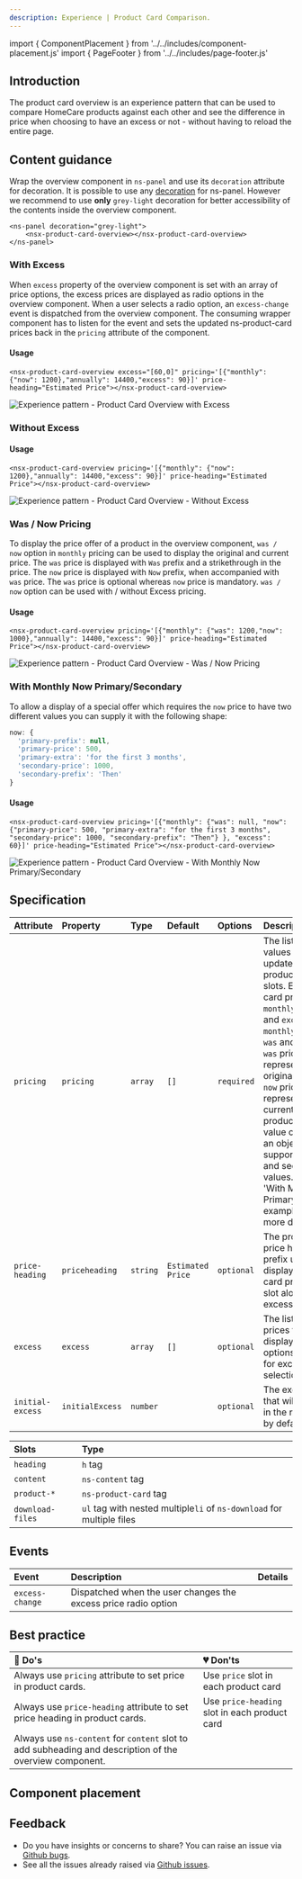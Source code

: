 ```yaml
---
description: Experience | Product Card Comparison.
---
```


import { ComponentPlacement } from '../../includes/component-placement.js'
import { PageFooter } from '../../includes/page-footer.js'

## Introduction

The product card overview is an experience pattern that can be used to compare HomeCare products against each other and see the difference in price when choosing to have an excess or not - without having to reload the entire page.

## Content guidance

Wrap the overview component in `ns-panel` and use its `decoration` attribute for decoration. It is possible to use any [decoration](ns-panel#specification) for ns-panel. However we recommend to use **only** `grey-light` decoration for better accessibility of the contents inside the overview component.

```markup
<ns-panel decoration="grey-light">
    <nsx-product-card-overview></nsx-product-card-overview>
</ns-panel>
```

### With Excess

When `excess` property of the overview component is set with an array of price options, the excess prices are displayed as radio options in the overview component. When a user selects a radio option, an `excess-change` event is dispatched from the overview component. The consuming wrapper component has to listen for the event and sets the updated ns-product-card prices back in the `pricing` attribute of the component.

#### Usage

```markup
<nsx-product-card-overview excess="[60,0]" pricing='[{"monthly": {"now": 1200},"annually": 14400,"excess": 90}]' price-heading="Estimated Price"></nsx-product-card-overview>
```

![Experience pattern - Product Card Overview with Excess](images/nsx-product-card-overview/content-guidance-excess.webp)

### Without Excess

#### Usage

```markup
<nsx-product-card-overview pricing='[{"monthly": {"now": 1200},"annually": 14400,"excess": 90}]' price-heading="Estimated Price"></nsx-product-card-overview>
```

![Experience pattern - Product Card Overview - Without Excess](images/nsx-product-card-overview/content-guidance-without-excess.webp)

### Was / Now Pricing

To display the price offer of a product in the overview component, `was / now` option in `monthly` pricing can be used to display the original and current price. The `was` price is displayed with `Was` prefix and a strikethrough in the price. The `now` price is displayed with `Now` prefix, when accompanied with `was` price. The `was` price is optional whereas `now` price is mandatory. `was / now` option can be used with / without Excess pricing.

#### Usage

```markup
<nsx-product-card-overview pricing='[{"monthly": {"was": 1200,"now": 1000},"annually": 14400,"excess": 90}]' price-heading="Estimated Price"></nsx-product-card-overview>
```

![Experience pattern - Product Card Overview - Was / Now Pricing](images/nsx-product-card-overview/content-guidance-was-now-price.webp)

### With Monthly Now Primary/Secondary

To allow a display of a special offer which requires the `now` price to have two different values you can supply it with the following shape:

```javascript
now: {
  'primary-prefix': null,
  'primary-price': 500,
  'primary-extra': 'for the first 3 months',
  'secondary-price': 1000,
  'secondary-prefix': 'Then'
}
```

#### Usage

```markup
<nsx-product-card-overview pricing='[{"monthly": {"was": null, "now": {"primary-price": 500, "primary-extra": "for the first 3 months", "secondary-price": 1000, "secondary-prefix": "Then"} }, "excess": 60}]' price-heading="Estimated Price"></nsx-product-card-overview>
```

![Experience pattern - Product Card Overview - With Monthly Now Primary/Secondary](images/nsx-product-card-overview/content-guidance-monthly-now-primary-secondary.webp)

## Specification

| Attribute | Property | Type | Default | Options | Description |
| :--- | :--- |:--- | :--- | :--- | :------ |
| `pricing` | `pricing` | `array` | `[]` | `required` | The list of price values to be updated in the product card price slots. Each product card price has `monthly`, `annually` and `excess` values. `monthly` price holds  `was` and `now` price. `was` price represents the original price and `now` price represents the current price of the product. The `now` value can also be an object to support primary and secondary values. See the 'With Monthly Now Primary/Secondary' example above for more details. |
| `price-heading` |  `priceheading` | `string` | `Estimated Price` | `optional` | The product card price heading prefix used to display in product card price heading slot along with excess value if any|
| `excess` | `excess` | `array` | `[]` | `optional` | The list of excess prices that will be displayed as radio options to the user for excess selection|
| `initial-excess` | `initialExcess` | `number` | | `optional` | The excess value that will be selected in the radio options by default. |

| Slots | Type |
| :--- | :--- |
| `heading` | `h` tag |
| `content` | `ns-content` tag |
| `product-*` |  `ns-product-card` tag |
| `download-files` | `ul` tag with nested multiple`li` of `ns-download` for multiple files |

## Events

| Event | Description | Details |
| :--- | :-----| :--- |
| `excess-change` | Dispatched when the user changes the excess price radio option | |

## Best practice

| 💚 Do's | 💔 Don'ts |
| :--- | :--- |
| Always use `pricing` attribute to set price in product cards. | Use `price` slot in each product card  |
| Always use `price-heading` attribute to set price heading in product cards. | Use `price-heading` slot in each product card |
| Always use `ns-content` for `content` slot to add subheading and description of the overview component. |  |

## Component placement

<ComponentPlacement component="nsx-product-card-overview" parentComponents="ns-panel"></ComponentPlacement>

## Feedback

* Do you have insights or concerns to share? You can raise an issue via [Github bugs](https://github.com/ConnectedHomes/nucleus/issues/new?assignees=&labels=Bug&template=a--bug-report.md&title=[bug]%20[nsx-marketing-consent]).
* See all the issues already raised via [Github issues](https://github.com/connectedHomes/nucleus/issues?utf8=%E2%9C%93&q=is%3Aopen+is%3Aissue+label%3ABug+[nsx-marketing-consent]).

<PageFooter></PageFooter>
